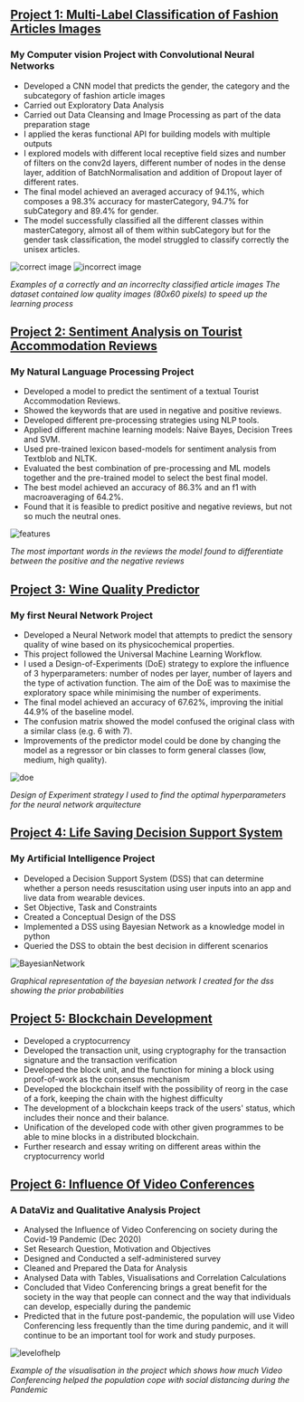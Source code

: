 
## [Project 1: Multi-Label Classification of Fashion Articles Images](https://github.com/CarolinaKra/FashionArticlesImageClassification)
### My Computer vision Project with Convolutional Neural Networks
* Developed a CNN model that predicts the gender, the category and the subcategory of fashion article images
* Carried out Exploratory Data Analysis
* Carried out Data Cleansing and Image Processing as part of the data preparation stage
* I applied the keras functional API for building models with multiple outputs
* I explored models with different local receptive field sizes and number of filters on the conv2d layers, different number of nodes in the dense layer, addition of BatchNormalisation and addition of Dropout layer of different rates.
* The final model achieved an averaged accuracy of 94.1%, which composes a 98.3% accuracy for masterCategory, 94.7% for subCategory and 89.4% for gender.
* The model successfully classified all the different classes within masterCategory, almost all of them within subCategory but for the gender task classification, the model struggled to classify correctly the unisex articles.

![correct image](/docs/assets/correct0.png)
![incorrect image](/docs/assets/incorrectgender.png)

_Examples of a correctly and an incorreclty classified article images_
_The dataset contained low quality images (80x60 pixels) to speed up the learning process_

## [Project 2: Sentiment Analysis on Tourist Accommodation Reviews](https://github.com/CarolinaKra/SentimentAnalysisHotelReviews)
### My Natural Language Processing Project
* Developed a model to predict the sentiment of a textual Tourist Accommodation Reviews.
* Showed the keywords that are used in negative and positive reviews.
* Developed different pre-processing strategies using NLP tools. 
* Applied different machine learning models: Naive Bayes, Decision Trees and SVM.
* Used pre-trained lexicon based-models for sentiment analysis from Textblob and NLTK.
* Evaluated the best combination of pre-processing and ML models together and the pre-trained model to select the best final model.
* The best model achieved an accuracy of 86.3% and an f1 with macroaveraging of 64.2%. 
* Found that it is feasible to predict positive and negative reviews, but not so much the neutral ones.

![features](/docs/assets/NLPimportantFeaturessmall.png)

_The most important words in the reviews the model found to differentiate between the positive and the negative reviews_

## [Project 3: Wine Quality Predictor](https://github.com/CarolinaKra/WineQualityPredictor)
### My first Neural Network Project
* Developed a Neural Network model that attempts to predict the sensory quality of wine based on its physicochemical properties.
* This project followed the Universal Machine Learning Workflow.
* I used a Design-of-Experiments (DoE) strategy to explore the influence of 3 hyperparameters: number of nodes per layer, number of layers and the type of activation function. The aim of the DoE was to maximise the exploratory space while minimising the number of experiments.
* The final model achieved an accuracy of 67.62%, improving the initial 44.9% of the baseline model.
* The confusion matrix showed the model confused the original class with a similar class (e.g. 6 with 7).
* Improvements of the predictor model could be done by changing the model as a regressor or bin classes to form general classes (low, medium, high quality).

![doe](/docs/assets/DoE.png) 

_Design of Experiment strategy I used to find the optimal hyperparameters for the neural network arquitecture_

## [Project 4: Life Saving Decision Support System](https://github.com/CarolinaKra/LifeSavingDSS)
### My Artificial Intelligence Project
* Developed a Decision Support System (DSS) that can determine whether a person needs resuscitation using user inputs into an app and live data from wearable devices.
* Set Objective, Task and Constraints
* Created a Conceptual Design of the DSS
* Implemented a DSS using Bayesian Network as a knowledge model in python
* Queried the DSS to obtain the best decision in different scenarios

![BayesianNetwork](/docs/assets/graphsmall.png)

_Graphical representation of the bayesian network I created for the dss showing the prior probabilities_

## [Project 5: Blockchain Development](https://github.com/CarolinaKra/Blockchain)
* Developed a cryptocurrency
* Developed the transaction unit, using cryptography for the transaction signature and the transaction verification
* Developed the block unit, and the function for mining a block using proof-of-work as the consensus mechanism
* Developed the blockchain itself with the possibility of reorg in the case of a fork, keeping the chain with the highest difficulty
* The development of a blockchain keeps track of the users' status, which includes their nonce and their balance.
* Unification of the developed code with other given programmes to be able to mine blocks in a distributed blockchain.
* Further research and essay writing on different areas within the cryptocurrency world

## [Project 6: Influence Of Video Conferences](https://github.com/CarolinaKra/InfluenceOfVideoConferences)
###  A DataViz and Qualitative Analysis Project
* Analysed the Influence of Video Conferencing on society during the Covid-19 Pandemic (Dec 2020) 
* Set Research Question, Motivation and Objectives
* Designed and Conducted a self-administered survey
* Cleaned and Prepared the Data for Analysis
* Analysed Data with Tables, Visualisations and Correlation Calculations
* Concluded that Video Conferencing brings a great benefit for the society in the way that people can connect and the way that individuals can develop, especially during the pandemic
* Predicted that in the future post-pandemic, the population will use Video Conferencing less frequently than the time during pandemic, and it will continue to be an important tool for work and study purposes.

![levelofhelp](/docs/assets/levelofHelp.png)

_Example of the visualisation in the project which shows how much Video Conferencing helped the population cope with social distancing during the Pandemic_

